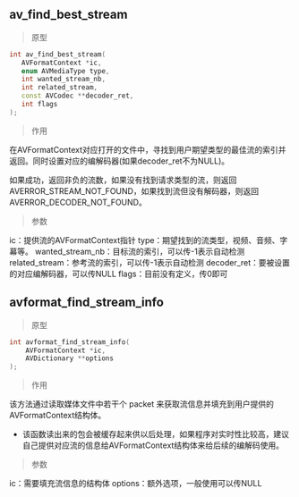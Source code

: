 ## av_find_best_stream

> 原型

 ```c++
 int av_find_best_stream(
    AVFormatContext *ic,
    enum AVMediaType type,
    int wanted_stream_nb,
    int related_stream,
    const AVCodec **decoder_ret,
    int flags
);
 ```

> 作用

在AVFormatContext对应打开的文件中，寻找到用户期望类型的最佳流的索引并返回。同时设置对应的编解码器(如果decoder_ret不为NULL)。

如果成功，返回非负的流数，如果没有找到请求类型的流，则返回AVERROR_STREAM_NOT_FOUND，如果找到流但没有解码器，则返回AVERROR_DECODER_NOT_FOUND。

> 参数

 ic：提供流的AVFormatContext指针
 type：期望找到的流类型，视频、音频、字幕等。
 wanted_stream_nb：目标流的索引，可以传-1表示自动检测
 related_stream：参考流的索引，可以传-1表示自动检测
 decoder_ret：要被设置的对应编解码器，可以传NULL
 flags：目前没有定义，传0即可



## avformat_find_stream_info

> 原型

```C++
int avformat_find_stream_info(
    AVFormatContext *ic, 
    AVDictionary **options
);
```

> 作用

该方法通过读取媒体文件中若干个 packet 来获取流信息并填充到用户提供的AVFormatContext结构体。

* 该函数读出来的包会被缓存起来供以后处理，如果程序对实时性比较高，建议自己提供对应流的信息给AVFormatContext结构体来给后续的编解码使用。

> 参数

ic：需要填充流信息的结构体
options：额外选项，一般使用可以传NULL
